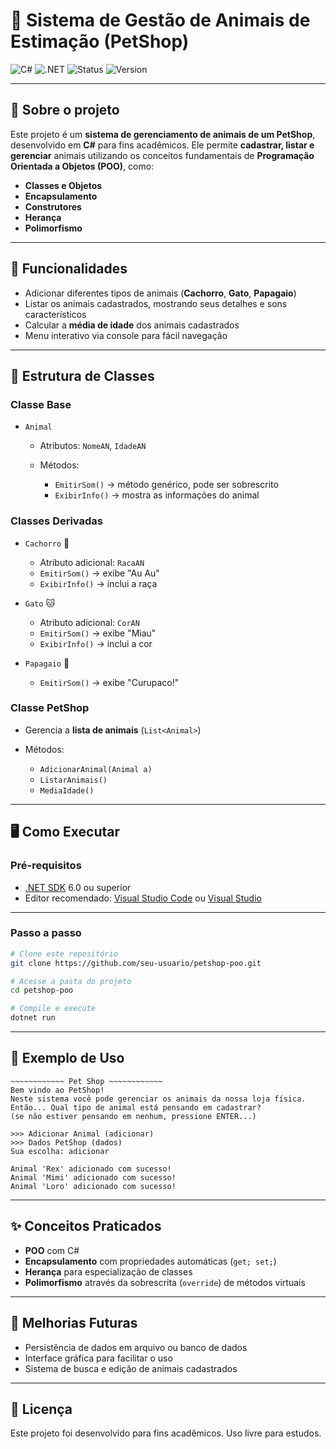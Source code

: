 # 🐾 Sistema de Gestão de Animais de Estimação (PetShop)

![C#](https://img.shields.io/badge/C%23-9B4F96?style=for-the-badge\&logo=csharp\&logoColor=white)
![.NET](https://img.shields.io/badge/.NET-512BD4?style=for-the-badge\&logo=dotnet\&logoColor=white)
![Status](https://img.shields.io/badge/Status-Em%20Desenvolvimento-yellow?style=for-the-badge)
![Version](https://img.shields.io/badge/Versão-1.0-blue?style=for-the-badge)

---

## 📌 Sobre o projeto

Este projeto é um **sistema de gerenciamento de animais de um PetShop**, desenvolvido em **C#** para fins acadêmicos.
Ele permite **cadastrar, listar e gerenciar** animais utilizando os conceitos fundamentais de **Programação Orientada a Objetos (POO)**, como:

* **Classes e Objetos**
* **Encapsulamento**
* **Construtores**
* **Herança**
* **Polimorfismo**

---

## 🚀 Funcionalidades

* Adicionar diferentes tipos de animais (**Cachorro**, **Gato**, **Papagaio**)
* Listar os animais cadastrados, mostrando seus detalhes e sons característicos
* Calcular a **média de idade** dos animais cadastrados
* Menu interativo via console para fácil navegação

---

## 📂 Estrutura de Classes

### **Classe Base**

* `Animal`

  * Atributos: `NomeAN`, `IdadeAN`
  * Métodos:

    * `EmitirSom()` → método genérico, pode ser sobrescrito
    * `ExibirInfo()` → mostra as informações do animal

### **Classes Derivadas**

* `Cachorro` 🐶

  * Atributo adicional: `RacaAN`
  * `EmitirSom()` → exibe "Au Au"
  * `ExibirInfo()` → inclui a raça

* `Gato` 🐱

  * Atributo adicional: `CorAN`
  * `EmitirSom()` → exibe "Miau"
  * `ExibirInfo()` → inclui a cor

* `Papagaio` 🦜

  * `EmitirSom()` → exibe "Curupaco!"

### **Classe PetShop**

* Gerencia a **lista de animais** (`List<Animal>`)
* Métodos:

  * `AdicionarAnimal(Animal a)`
  * `ListarAnimais()`
  * `MediaIdade()`

---

## 🖥️ Como Executar

### **Pré-requisitos**

* [.NET SDK](https://dotnet.microsoft.com/download) 6.0 ou superior
* Editor recomendado: [Visual Studio Code](https://code.visualstudio.com/) ou [Visual Studio](https://visualstudio.microsoft.com/)

---

### **Passo a passo**

```bash
# Clone este repositório
git clone https://github.com/seu-usuario/petshop-poo.git

# Acesse a pasta do projeto
cd petshop-poo

# Compile e execute
dotnet run
```

---

## 📸 Exemplo de Uso

```
~~~~~~~~~~~~ Pet Shop ~~~~~~~~~~~~
Bem vindo ao PetShop!
Neste sistema você pode gerenciar os animais da nossa loja física.
Então... Qual tipo de animal está pensando em cadastrar?
(se não estiver pensando em nenhum, pressione ENTER...)

>>> Adicionar Animal (adicionar)
>>> Dados PetShop (dados)
Sua escolha: adicionar

Animal 'Rex' adicionado com sucesso!
Animal 'Mimi' adicionado com sucesso!
Animal 'Loro' adicionado com sucesso!
```

---

## ✨ Conceitos Praticados

* **POO** com C#
* **Encapsulamento** com propriedades automáticas (`get; set;`)
* **Herança** para especialização de classes
* **Polimorfismo** através da sobrescrita (`override`) de métodos virtuais

---

## 🔧 Melhorias Futuras

* Persistência de dados em arquivo ou banco de dados
* Interface gráfica para facilitar o uso
* Sistema de busca e edição de animais cadastrados

---

## 📝 Licença

Este projeto foi desenvolvido para fins acadêmicos. Uso livre para estudos.
